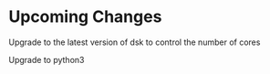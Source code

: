 
#	Upcoming Changes

Upgrade to the latest version of dsk to control the number of cores

Upgrade to python3





